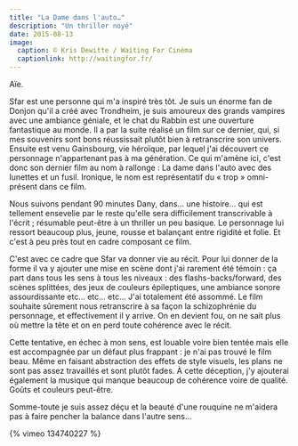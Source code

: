 ```yaml
---
title: "La Dame dans l'auto…"
description: "Un thriller noyé"
date: 2015-08-13
image:
  caption: © Kris Dewitte / Waiting For Cinéma
  captionlink: http://waitingfor.fr/
---
```


Aïe.

Sfar est une personne qui m'a inspiré très tôt. Je suis un énorme fan
de Donjon qu'il a créé avec Trondheim, je suis amoureux des grands
vampires avec une ambiance géniale, et le chat du Rabbin est une
ouverture fantastique au monde. Il a par la suite réalisé un film sur
ce dernier, qui, si mes souvenirs sont bons réussissait plutôt bien à
retranscrire son univers. Ensuite est venu Gainsbourg, vie héroïque,
par lequel j'ai découvert ce personnage n'appartenant pas à ma
génération. Ce qui m'amène ici, c'est donc son dernier film au nom à
rallonge : La dame dans l'auto avec des lunettes et un fusil.
Ironique, le nom est représentatif du « trop » omni-présent dans ce
film.

Nous suivons pendant 90 minutes Dany, dans… une histoire… qui est
tellement ensevelie par le reste qu'elle sera difficilement
transcrivable à l'écrit ; résumable peut-être à un thriller un peu
basique. Le personnage lui ressort beaucoup plus, jeune, rousse et
balançant entre rigidité et folie. Et c'est à peu près tout en cadre
composant ce film.

C'est avec ce cadre que Sfar va donner vie au récit. Pour lui donner
de la forme il va y ajouter une mise en scène dont j'ai rarement été
témoin : ça part dans tous les sens à tous les niveaux : des
flashs-backs/forward, des scènes splittées, des jeux de couleurs
épileptiques, une ambiance sonore assourdissante etc… etc… etc… J'ai
totalement été assommé. Le film souhaite sûrement nous retranscrire à
sa façon la schizophrénie du personnage, et effectivement il y arrive.
On en devient fou, on ne sait plus où mettre la tête et on en perd
toute cohérence avec le récit.

Cette tentative, en échec à mon sens, est louable voire bien tentée
mais elle est accompagnée par un défaut plus frappant : je n'ai pas
trouvé le film beau. Même en faisant abstraction des effets de style
visuels, les plans ne sont pas assez travaillés et sont plutôt fades.
À cette déception, j'y ajouterai également la musique qui manque
beaucoup de cohérence voire de qualité. Goûts et couleurs peut-être.

Somme-toute je suis assez déçu et la beauté d'une rouquine ne m'aidera
pas à faire pencher la balance dans l'autre sens…

{% vimeo 134740227 %}
